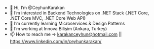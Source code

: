 - 👋 Hi, I’m @CeyhunKarakan
- 👀 I’m interested in Backend Technologies on .NET Stack (.NET Core, .NET Core MVC, .NET Core Web API)
- 🌱 I’m currently learning Microservices & Design Patterns
- 💞️ I’m working at Innova Bilişim (Ankara, Turkey)
- 📫 How to reach me => karakanceyhun@hotmail.com || https://www.linkedin.com/in/ceyhunkarakan/

<!---
CeyhunKarakan/CeyhunKarakan is a ✨ special ✨ repository because its `README.md` (this file) appears on your GitHub profile.
You can click the Preview link to take a look at your changes.
--->
